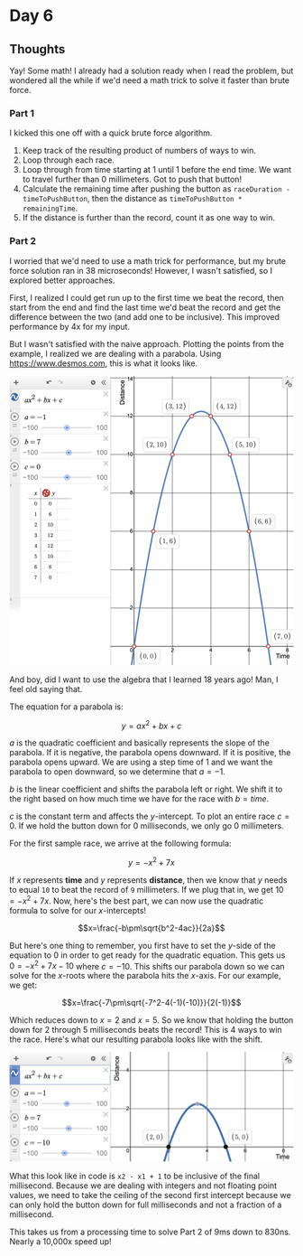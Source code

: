 # Day 6

## Thoughts

Yay! Some math! I already had a solution ready when I read the problem, but wondered all the while if we'd need a math trick to solve it faster than brute force.

### Part 1

I kicked this one off with a quick brute force algorithm. 

1. Keep track of the resulting product of numbers of ways to win.
2. Loop through each race.
3. Loop through from time starting at 1 until 1 before the end time. We want to travel further than 0 millimeters. Got to push that button!
4. Calculate the remaining time after pushing the button as `raceDuration - timeToPushButton`, then the distance as `timeToPushButton * remainingTime`.
5. If the distance is further than the record, count it as one way to win.

### Part 2

I worried that we'd need to use a math trick for performance, but my brute force solution ran in 38 microseconds! However, I wasn't satisfied, so I explored better approaches.

First, I realized I could get run up to the first time we beat the record, then start from the end and find the last time we'd beat the record and get the difference between the two (and add one to be inclusive). This improved performance by 4x for my input.

But I wasn't satisfied with the naive approach. Plotting the points from the example, I realized we are dealing with a parabola. Using https://www.desmos.com, this is what it looks like.

![Parabola](parabola.png)

And boy, did I want to use the algebra that I learned 18 years ago! Man, I feel old saying that.  

The equation for a parabola is:

$$y = ax^2 + bx + c$$

$a$ is the quadratic coefficient and basically represents the slope of the parabola. If it is negative, the parabola opens downward. If it is positive, the parabola opens upward. We are using a step time of 1 and we want the parabola to open downward, so we determine that $a = -1$.

$b$ is the linear coefficient and shifts the parabola left or right. We shift it to the right based on how much time we have for the race with $b = time$.

$c$ is the constant term and affects the $y$-intercept. To plot an entire race $c = 0$. If we hold the button down for 0 milliseconds, we only go 0 millimeters.

For the first sample race, we arrive at the following formula:

$$y = -x^2 + 7x$$

If $x$ represents **time** and $y$ represents **distance**, then we know that $y$ needs to equal `10` to beat the record of `9` millimeters. If we plug that in, we get $10 = -x^2 + 7x$. Now, here's the best part, we can now use the quadratic formula to solve for our $x$-intercepts!

$$x=\frac{-b\pm\sqrt{b^2-4ac}}{2a}$$

But here's one thing to remember, you first have to set the $y$-side of the equation to $0$ in order to get ready for the quadratic equation. This gets us $0 = -x^2 + 7x - 10$ where $c = -10$. This shifts our parabola down so we can solve for the $x$-roots where the parabola hits the $x$-axis. For our example, we get:

$$x=\frac{-7\pm\sqrt{-7^2-4(-1)(-10)}}{2(-1)}$$

Which reduces down to $x = 2$ and $x = 5$. So we know that holding the button down for 2 through 5 milliseconds beats the record! This is 4 ways to win the race. Here's what our resulting parabola looks like with the shift.

![Parabola Shifted](parabola-shift.png)

What this look like in code is `x2 - x1 + 1` to be inclusive of the final millisecond. Because we are dealing with integers and not floating point values, we need to take the ceiling of the second first intercept because we can only hold the button down for full milliseconds and not a fraction of a millisecond. 

This takes us from a processing time to solve Part 2 of 9ms down to 830ns. Nearly a 10,000x speed up!
